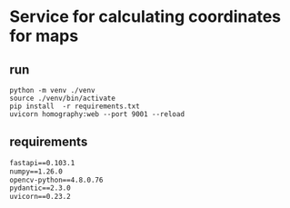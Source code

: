 # Service for calculating coordinates for maps

## run

```shell
python -m venv ./venv
source ./venv/bin/activate
pip install  -r requirements.txt
uvicorn homography:web --port 9001 --reload
```

## requirements

```txt
fastapi==0.103.1
numpy==1.26.0
opencv-python==4.8.0.76
pydantic==2.3.0
uvicorn==0.23.2
```
